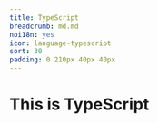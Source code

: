 ```yaml
---
title: TypeScript
breadcrumb: md.md
noi18n: yes
icon: language-typescript
sort: 30
padding: 0 210px 40px 40px
---
```


<anchor-md-script>

<div style="display: none;">

[TOC]

</div>

# This is TypeScript

</anchor-md-script>
